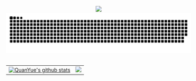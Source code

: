 <div align="center">
  <!-- dynamic typing effect 动态打字效果 -->
  <div>
    <a href="https://github.com/yuequanfighting">
      <img src="https://readme-typing-svg.demolab.com?font=Fira+Code&pause=1000&width=435&lines=Hello,I'm Quan Yue." />
    </a>
  </div>

  <!-- 贪吃蛇代码 -->
  
<picture>
  <source media="(prefers-color-scheme: dark)" srcset="https://raw.githubusercontent.com/yuequanfighting/yuequanfighting/output/github-contribution-grid-snake-dark.svg">
  <source media="(prefers-color-scheme: light)" srcset="https://raw.githubusercontent.com/yuequanfighting/yuequanfighting/output/github-contribution-grid-snake.svg">
  <img alt="github contribution grid snake animation" src="https://raw.githubusercontent.com/yuequanfighting/yuequanfighting/output/github-contribution-grid-snake.svg">
</picture>

 <!-- for beauty 留个空行好看点 -->
  <div>&nbsp;</div>

  
</div>
<table align="center">
  <tr>
    <td>
      <a href="https://github.com/yuequanfighting"><img src="https://github-readme-stats.vercel.app/api?username=yuequanfighting&show_icons=true&include_all_commits=true&theme=buefy&hide_border=true" alt="QuanYue's github stats" /></a>
    </td>
    <td>
      <a href="https://github.com/yuequanfighting"><img src="https://github-readme-stats.vercel.app/api/top-langs/?username=yuequanfighting&layout=compact&theme=buefy&hide_border=true" /></a>
    </td>
  </tr>
</table>


